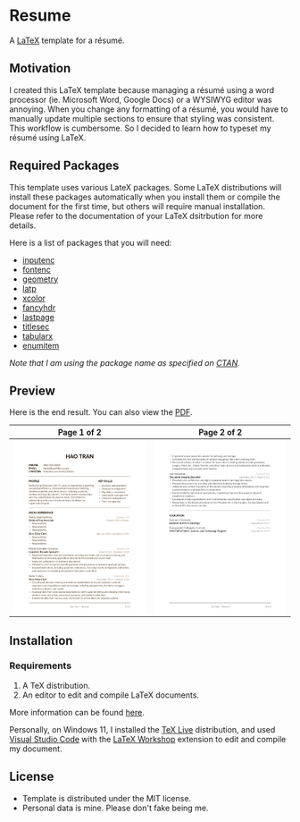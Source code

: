 # Resume

A [LaTeX](https://www.latex-project.org/) template for a résumé.

## Motivation

I created this LaTeX template because managing a résumé using a word processor (ie. Microsoft Word, Google Docs) or a WYSIWYG editor was annoying. When you change any formatting of a résumé, you would have to manually update multiple sections to ensure that styling was consistent. This workflow is cumbersome. So I decided to learn how to typeset my résumé using LaTeX.

## Required Packages

This template uses various LateX packages. Some LaTeX distributions will install these packages automatically when you install them or compile the document for the first time, but others will require manual installation. Please refer to the documentation of your LaTeX dsitrbution for more details.

Here is a list of packages that you will need:

- [inputenc](https://ctan.org/pkg/inputenc)
- [fontenc](https://ctan.org/pkg/fontenc)
- [geometry](https://ctan.org/pkg/geometry)
- [latp](https://ctan.org/tex-archive/fonts/lato)
- [xcolor](https://ctan.org/pkg/xcolor)
- [fancyhdr](http://ctan.org/pkg/fancyhdr)
- [lastpage](http://ctan.org/pkg/lastpage)
- [titlesec](https://ctan.org/pkg/titlesec)
- [tabularx](https://ctan.org/pkg/tabularx)
- [enumitem](https://ctan.org/pkg/enumitem)

*Note that I am using the package name as specified on [CTAN](https://ctan.org/).*

## Preview

Here is the end result. You can also view the [PDF](https://raw.githubusercontent.com/haothitran/resume/master/resume.pdf).

| Page 1 of 2 | Page 2 of 2 |
|:---:|:---:|
| ![Preview of Page 1 of 2](https://raw.githubusercontent.com/haothitran/resume/master/assets/screenshot-1.png)  | ![Preview of Page 2 of 2](https://raw.githubusercontent.com/haothitran/resume/master/assets/screenshot-2.png) |

## Installation

### Requirements
1. A TeX distribution.
2. An editor to edit and compile LaTeX documents.

More information can be found [here](https://www.latex-project.org/get/).

Personally, on Windows 11, I installed the [TeX Live](https://www.tug.org/texlive/) distribution, and used [Visual Studio Code](https://code.visualstudio.com/) with the [LaTeX Workshop](https://marketplace.visualstudio.com/items?itemName=James-Yu.latex-workshop) extension to edit and compile my document.

## License

- Template is distributed under the MIT license.
- Personal data is mine. Please don't fake being me.

